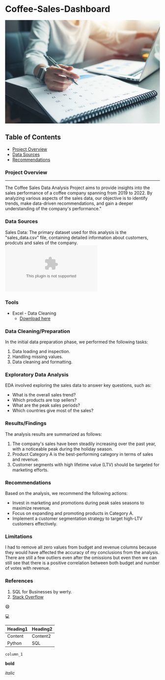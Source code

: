 # Coffee-Sales-Dashboard
![ ](data.jpeg)

## Table of Contents

- [Project Overview](#project-overview)
- [Data Sources](#data-sources)
- [Recommendations](#recommendations)

### Project Overview
---

The Coffee Sales Data Analysis Project aims to provide insights into the sales performance of a coffee company spanning from 2019 to 2022. By analyzing various aspects of the sales data, our objective is to identify trends, make data-driven recommendations, and gain a deeper understanding of the company's performance."

### Data Sources

Sales Data: The primary dataset used for this analysis is the "sales_data.csv" file, containing detailed information about customers, prodcuts and sales of the company.
![Click here for dataset](Coffee_Orders_Data.xlsx)

### Tools

- Excel - Data Cleaning
  - [Download here](https://microsoft.com)

### Data Cleaning/Preparation

In the initial data preparation phase, we performed the following tasks:
1. Data loading and inspection.
2. Handling missing values.
3. Data cleaning and formatting.

### Exploratory Data Analysis

EDA involved exploring the sales data to answer key questions, such as:

- What is the overall sales trend?
- Which products are top sellers?
- What are the peak sales periods?
- Which countries give most of the sales?


### Results/Findings

The analysis results are summarized as follows:
1. The company's sales have been steadily increasing over the past year, with a noticeable peak during the holiday season.
2. Product Category A is the best-performing category in terms of sales and revenue.
3. Customer segments with high lifetime value (LTV) should be targeted for marketing efforts.

### Recommendations

Based on the analysis, we recommend the following actions:
- Invest in marketing and promotions during peak sales seasons to maximize revenue.
- Focus on expanding and promoting products in Category A.
- Implement a customer segmentation strategy to target high-LTV customers effectively.

### Limitations

I had to remove all zero values from budget and revenue columns because they would have affected the accuracy of my conclusions from the analysis. There are still a few outliers even after the omissions but even then we can still see that there is a positive correlation between both budget and number of votes with revenue.

### References

1. SQL for Businesses by werty.
2. [Stack Overflow](https://stack.com)

😄

💻

|Heading1|Heading2|
|--------|--------|
|Content|Content2|
|Python|SQL|

`column_1`

**bold**

*italic*
